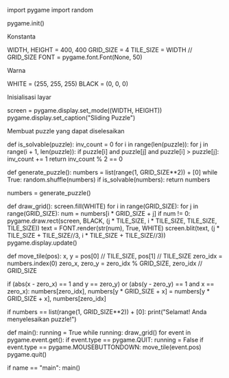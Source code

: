 import pygame import random

pygame.init()

Konstanta

WIDTH, HEIGHT = 400, 400 GRID_SIZE = 4 TILE_SIZE = WIDTH // GRID_SIZE FONT = pygame.font.Font(None, 50)

Warna

WHITE = (255, 255, 255) BLACK = (0, 0, 0)

Inisialisasi layar

screen = pygame.display.set_mode((WIDTH, HEIGHT)) pygame.display.set_caption("Sliding Puzzle")

Membuat puzzle yang dapat diselesaikan

def is_solvable(puzzle): inv_count = 0 for i in range(len(puzzle)): for j in range(i + 1, len(puzzle)): if puzzle[i] and puzzle[j] and puzzle[i] > puzzle[j]: inv_count += 1 return inv_count % 2 == 0

def generate_puzzle(): numbers = list(range(1, GRID_SIZE**2)) + [0] while True: random.shuffle(numbers) if is_solvable(numbers): return numbers

numbers = generate_puzzle()

def draw_grid(): screen.fill(WHITE) for i in range(GRID_SIZE): for j in range(GRID_SIZE): num = numbers[i * GRID_SIZE + j] if num != 0: pygame.draw.rect(screen, BLACK, (j * TILE_SIZE, i * TILE_SIZE, TILE_SIZE, TILE_SIZE)) text = FONT.render(str(num), True, WHITE) screen.blit(text, (j * TILE_SIZE + TILE_SIZE//3, i * TILE_SIZE + TILE_SIZE//3)) pygame.display.update()

def move_tile(pos): x, y = pos[0] // TILE_SIZE, pos[1] // TILE_SIZE zero_idx = numbers.index(0) zero_x, zero_y = zero_idx % GRID_SIZE, zero_idx // GRID_SIZE

if (abs(x - zero_x) == 1 and y == zero_y) or (abs(y - zero_y) == 1 and x == zero_x):
    numbers[zero_idx], numbers[y * GRID_SIZE + x] = numbers[y * GRID_SIZE + x], numbers[zero_idx]

if numbers == list(range(1, GRID_SIZE**2)) + [0]:
    print("Selamat! Anda menyelesaikan puzzle!")

def main(): running = True while running: draw_grid() for event in pygame.event.get(): if event.type == pygame.QUIT: running = False if event.type == pygame.MOUSEBUTTONDOWN: move_tile(event.pos) pygame.quit()

if name == "main": main()

